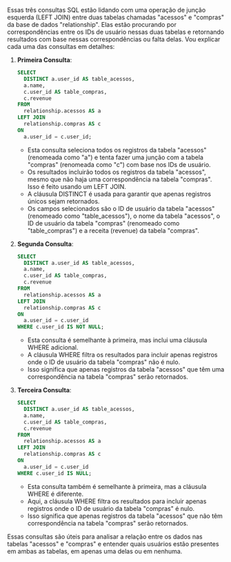 Essas três consultas SQL estão lidando com uma operação de junção esquerda (LEFT JOIN) entre duas tabelas chamadas "acessos" e "compras" da base de dados "relationship". Elas estão procurando por correspondências entre os IDs de usuário nessas duas tabelas e retornando resultados com base nessas correspondências ou falta delas. Vou explicar cada uma das consultas em detalhes:

1. **Primeira Consulta**:
   ```sql
   SELECT
     DISTINCT a.user_id AS table_acessos,
     a.name,
     c.user_id AS table_compras,
     c.revenue
   FROM
     relationship.acessos AS a
   LEFT JOIN
     relationship.compras AS c
   ON
     a.user_id = c.user_id;
   ```
   - Esta consulta seleciona todos os registros da tabela "acessos" (renomeada como "a") e tenta fazer uma junção com a tabela "compras" (renomeada como "c") com base nos IDs de usuário.
   - Os resultados incluirão todos os registros da tabela "acessos", mesmo que não haja uma correspondência na tabela "compras". Isso é feito usando um LEFT JOIN.
   - A cláusula DISTINCT é usada para garantir que apenas registros únicos sejam retornados.
   - Os campos selecionados são o ID de usuário da tabela "acessos" (renomeado como "table_acessos"), o nome da tabela "acessos", o ID de usuário da tabela "compras" (renomeado como "table_compras") e a receita (revenue) da tabela "compras".

2. **Segunda Consulta**:
   ```sql
   SELECT
     DISTINCT a.user_id AS table_acessos,
     a.name,
     c.user_id AS table_compras,
     c.revenue
   FROM
     relationship.acessos AS a
   LEFT JOIN
     relationship.compras AS c
   ON
     a.user_id = c.user_id
   WHERE c.user_id IS NOT NULL;
   ```
   - Esta consulta é semelhante à primeira, mas inclui uma cláusula WHERE adicional.
   - A cláusula WHERE filtra os resultados para incluir apenas registros onde o ID de usuário da tabela "compras" não é nulo.
   - Isso significa que apenas registros da tabela "acessos" que têm uma correspondência na tabela "compras" serão retornados.

3. **Terceira Consulta**:
   ```sql
   SELECT
     DISTINCT a.user_id AS table_acessos,
     a.name,
     c.user_id AS table_compras,
     c.revenue
   FROM
     relationship.acessos AS a
   LEFT JOIN
     relationship.compras AS c
   ON
     a.user_id = c.user_id
   WHERE c.user_id IS NULL;
   ```
   - Esta consulta também é semelhante à primeira, mas a cláusula WHERE é diferente.
   - Aqui, a cláusula WHERE filtra os resultados para incluir apenas registros onde o ID de usuário da tabela "compras" é nulo.
   - Isso significa que apenas registros da tabela "acessos" que não têm correspondência na tabela "compras" serão retornados.

Essas consultas são úteis para analisar a relação entre os dados nas tabelas "acessos" e "compras" e entender quais usuários estão presentes em ambas as tabelas, em apenas uma delas ou em nenhuma.
